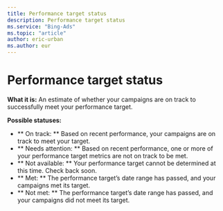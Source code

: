```yaml
---
title: Performance target status
description: Performance target status
ms.service: "Bing-Ads"
ms.topic: "article"
author: eric-urban
ms.author: eur
---
```


# Performance target status

**What it is:**   An estimate of whether your campaigns are on track to successfully meet your performance target.

**Possible statuses:**
- **         On track:       **     Based on recent performance, your campaigns are on track to meet your target.
- **         Needs attention:       **     Based on recent performance, one or more of your performance target metrics are not on track to be met.
- **       Not available:     **  Your performance target cannot be determined at this time. Check back soon.
- **       Met:     **   The performance target’s date range has passed, and your campaigns met its target.
- **         Not met:       **     The performance target’s date range has passed, and your campaigns did not meet its target.


